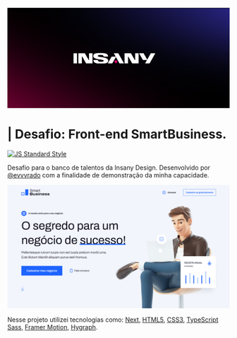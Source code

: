 ![Imagem exemplo](./shared/readme_image.png)

# | Desafio: Front-end SmartBusiness.

[![JS Standard Style](https://img.shields.io/badge/desenvolvido%20por:-@evvvrado-0000ff)](http://hyp8.com.br/)

Desafio para o banco de talentos da Insany Design. Desenvolvido por [@evvvrado](https://www.linkedin.com/in/evvvrado/) com a finalidade de demonstração da minha capacidade.

![Imagem exemplo](./shared/readme_image_2.png)

Nesse projeto utilizei tecnologias como: [Next](https://vercel.com/solutions/nextjs), [HTML5](https://developer.mozilla.org/pt-BR/docs/Web/HTML), [CSS3](https://developer.mozilla.org/pt-BR/docs/Web/CSS), [TypeScript](https://www.typescriptlang.org) [Sass](https://sass-lang.com), [Framer Motion](framer.com/motion/), [Hygraph](https://hygraph.com).
